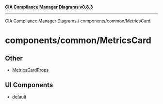 [**CIA Compliance Manager Diagrams v0.8.3**](../../../README.md)

***

[CIA Compliance Manager Diagrams](../../../modules.md) / components/common/MetricsCard

# components/common/MetricsCard

## Other

- [MetricsCardProps](interfaces/MetricsCardProps.md)

## UI Components

- [default](functions/default.md)
